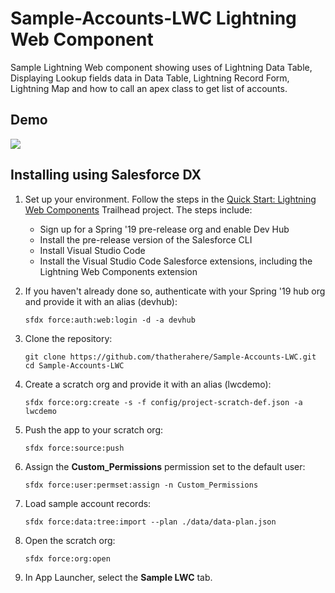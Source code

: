 # Sample-Accounts-LWC Lightning Web Component
Sample Lightning Web component showing uses of Lightning Data Table, Displaying Lookup fields data in Data Table, Lightning Record Form, Lightning Map and how to call an apex class to get list of accounts.

## Demo
<img src="https://github.com/thatherahere/Sample-Accounts-LWC/blob/master/demo.gif"/>

## Installing using Salesforce DX

1. Set up your environment. Follow the steps in the [Quick Start: Lightning Web Components](https://trailhead.salesforce.com/content/learn/projects/quick-start-lightning-web-components/) Trailhead project. The steps include:

    - Sign up for a Spring '19 pre-release org and enable Dev Hub
    - Install the pre-release version of the Salesforce CLI
    - Install Visual Studio Code
    - Install the Visual Studio Code Salesforce extensions, including the Lightning Web Components extension

1. If you haven't already done so, authenticate with your Spring '19 hub org and provide it with an alias (devhub):

    ```
    sfdx force:auth:web:login -d -a devhub
    ```

1. Clone the repository:

    ```
    git clone https://github.com/thatherahere/Sample-Accounts-LWC.git
    cd Sample-Accounts-LWC
    ```

1. Create a scratch org and provide it with an alias (lwcdemo):

    ```
    sfdx force:org:create -s -f config/project-scratch-def.json -a lwcdemo
    ```

1. Push the app to your scratch org:

    ```
    sfdx force:source:push
    ```

1. Assign the **Custom_Permissions** permission set to the default user:

    ```
    sfdx force:user:permset:assign -n Custom_Permissions
    ```

1. Load sample account records:

    ```
    sfdx force:data:tree:import --plan ./data/data-plan.json
    ```

1. Open the scratch org:

    ```
    sfdx force:org:open
    ```
1. In App Launcher, select the **Sample LWC** tab.

